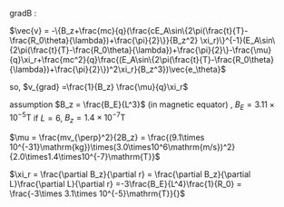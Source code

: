 gradB : 


$\vec{v} =  -\{B_z+\frac{mc}{q}(\frac{cE_A\sin\{2\pi(\frac{t}{T}-\frac{R_0\theta}{\lambda})+\frac{\pi}{2}\}}{B_z^2} \xi_r)\}^{-1}(E_A\sin\{2\pi(\frac{t}{T}-\frac{R_0\theta}{\lambda})+\frac{\pi}{2}\}-\frac{\mu}{q}\xi_r+\frac{mc^2}{q}\frac{(E_A\sin\{2\pi(\frac{t}{T}-\frac{R_0\theta}{\lambda})+\frac{\pi}{2}\})^2\xi_r}{B_z^3})\vec{e_\theta}$

so, $v_{grad} =\frac{1}{B_z} \frac{\mu}{q}\xi_r$

assumption $B_z = \frac{B_E}{L^3}$ (in magnetic equator) , $B_E = 3.11\times10^{-5}\mathrm{T}$
if $L = 6$, $B_z = 1.4\times10^{-7}\mathrm{T}$

$\mu = \frac{mv_{\perp}^2}{2B_z} = \frac{(9.1\times 10^{-31}\mathrm{kg})\times(3.0\times10^6\mathrm{m/s})^2}{2.0\times1.4\times10^{-7}\mathrm{T}}$

$\xi_r = \frac{\partial B_z}{\partial r} = \frac{\partial B_z}{\partial L}\frac{\partial L}{\partial r} =-3\frac{B_E}{L^4}\frac{1}{R_0} = \frac{-3\times 3.1\times 10^{-5}\mathrm{T}}{}$